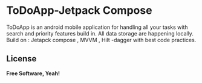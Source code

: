 # ToDoApp-Jetpack Compose



ToDoApp is an android mobile application for handling all your tasks with search and priority features build in. All data storage are happening locally.
Build on : Jetapck compose , MVVM , Hilt -dagger  with best code practices.




## License
**Free Software,  Yeah!**

